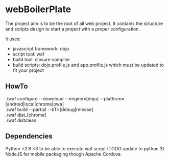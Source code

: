 webBoilerPlate
===

The project aim is to be the root of all web project.
It contains the structure and scripts design to start a project with a proper configuration.

It uses:
* javascript framework: dojo
* script tool: waf
* build tool: closure compiler
* build scripts: dojo.profile.js and app.profile.js which must be updated to fit your project


HowTo
---
./waf configure --download --engine=[dojo] --platform=[android|local|chrome|owa]   
./waf build --partial --bT=[debug|release]   
./waf dist_[chrome]   
./waf distclean


Dependencies
---
Python >2.6 <3 to be able to execute waf script (TODO update to python 3)   
NodeJS for mobile packaging though Apache Cordova